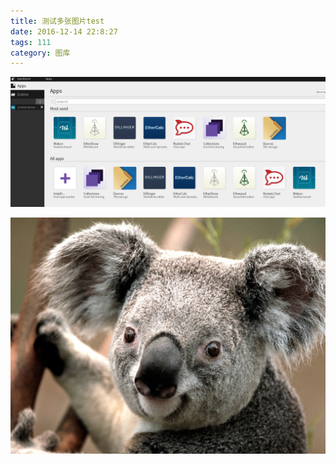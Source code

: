 ```yaml
---
title: 测试多张图片test
date: 2016-12-14 22:8:27
tags: 111
category: 图库
---
```


![enter description here][1]


![enter description here][3]


  [1]: ./images/2.PNG "2.PNG"
  [3]: ./images/Koala.jpg "Koala.jpg"
